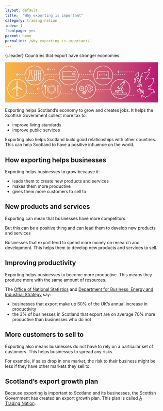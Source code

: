 ```yaml
---
layout: default
title:  "Why exporting is important"
category: trading-nation
index: 1
frontpage: yes
parent: home
permalink: /why-exporting-is-important/
---
```


{:.leader}
Countries that export have stronger economies.

![Why exporting is important](/assets/images/hero/why-exportings-important-header.png)

Exporting helps Scotland’s economy to grow and creates jobs. It helps the Scottish Government collect more tax to:
* improve living standards
* improve public services

Exporting also helps Scotland build good relationships with other countries. This can help Scotland to have a positive influence on the world.

## How exporting helps businesses

Exporting helps businesses to grow because it:

* leads them to create new products and services
* makes them more productive
* gives them more customers to sell to


## New products and services

Exporting can mean that businesses have more competitors.

But this can be a positive thing and can lead them to develop new products and services

Businesses that export tend to spend more money on research and development. This helps them to develop new products and services to sell.

## Improving productivity

Exporting helps businesses to become more productive. This means they produce more with the same amount of resources.

The [Office of National Statistics](https://www.ons.gov.uk/) and [Department for Business, Energy and Industrial Strategy](https://www.gov.uk/government/organisations/department-for-business-energy-and-industrial-strategy) say:

* businesses that export make up 60% of the UK’s annual increase in productivity  
* the 3% of businesses in Scotland that export are on average 70% more productive than businesses who do not


## More customers to sell to

Exporting also means businesses do not have to rely on a particular set of customers. This helps businesses to spread any risks.

For example, if sales drop in one market, the risk to their business might be less if they have other markets they sell to.

## Scotland’s export growth plan

Because exporting is important to Scotland and its businesses, the Scottish Government has created an export growth plan. This plan is called [A Trading Nation](https://www.gov.scot/publications/scotland-a-trading-nation/).  
